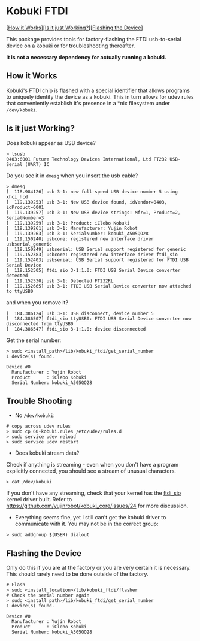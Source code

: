 Kobuki FTDI
===========


[[How it Works](#how-it-works)][[Is it just Working?](#is-it-just-working?)][[Flashing the Device](#flashing-the-device)]

This package provides tools for factory-flashing the FTDI usb-to-serial device
on a kobuki or for troubleshooting thereafter. 

**It is not a necessary dependency for actually running a kobuki.**

## How it Works

Kobuki's FTDI chip is flashed with a special identifier that allows programs
to uniquely identify the device as a kobuki. This in turn allows for udev rules
that conveniently establish it's presence in a *nix filesystem under `/dev/kobuki`.

## Is it just Working?

Does kobuki appear as USB device?

```
> lsusb
0403:6001 Future Technology Devices International, Ltd FT232 USB-Serial (UART) IC
```

Do you see it in `dmesg` when you insert the usb cable?

```
> dmesg
[  118.984126] usb 3-1: new full-speed USB device number 5 using xhci_hcd
[  119.139253] usb 3-1: New USB device found, idVendor=0403, idProduct=6001
[  119.139257] usb 3-1: New USB device strings: Mfr=1, Product=2, SerialNumber=3
[  119.139259] usb 3-1: Product: iClebo Kobuki
[  119.139261] usb 3-1: Manufacturer: Yujin Robot
[  119.139263] usb 3-1: SerialNumber: kobuki_A505QO28
[  119.150240] usbcore: registered new interface driver usbserial_generic
[  119.150249] usbserial: USB Serial support registered for generic
[  119.152383] usbcore: registered new interface driver ftdi_sio
[  119.152403] usbserial: USB Serial support registered for FTDI USB Serial Device
[  119.152505] ftdi_sio 3-1:1.0: FTDI USB Serial Device converter detected
[  119.152530] usb 3-1: Detected FT232RL
[  119.152665] usb 3-1: FTDI USB Serial Device converter now attached to ttyUSB0
```

and when you remove it?

```
[  184.386124] usb 3-1: USB disconnect, device number 5
[  184.386507] ftdi_sio ttyUSB0: FTDI USB Serial Device converter now disconnected from ttyUSB0
[  184.386547] ftdi_sio 3-1:1.0: device disconnected
```

Get the serial number:

```
> sudo <install_path>/lib/kobuki_ftdi/get_serial_number
1 device(s) found.

Device #0
  Manufacturer : Yujin Robot
  Product      : iClebo Kobuki
  Serial Number: kobuki_A505QO28
```

## Trouble Shooting

* No `/dev/kobuki`:

```
# copy across udev rules
> sudo cp 60-kobuki.rules /etc/udev/rules.d
> sudo service udev reload
> sudo service udev restart
```

* Does kobuki stream data?

Check if anything is streaming - even when you don't have a program explicitly connected, you should see a stream of unusual characters.

```
> cat /dev/kobuki 
```

If you don't have any streaming, check that your kernel has the [ftdi_sio](http://ftdi-usb-sio.sourceforge.net/) kernel driver built. Refer to https://github.com/yujinrobot/kobuki_core/issues/24 for more discussion.


* Everything seems fine, yet I still can't get the kobuki driver to communicate with it. You may not be in the correct group:

```
> sudo addgroup $(USER) dialout
```

## Flashing the Device

Only do this if you are at the factory or you are very certain it is necessary.
This should rarely need to be done outside of the factory.

```
# Flash
> sudo <install_location>/lib/kobuki_ftdi/flasher
# Check the serial number again
> sudo <install_path>/lib/kobuki_ftdi/get_serial_number
1 device(s) found.

Device #0
  Manufacturer : Yujin Robot
  Product      : iClebo Kobuki
  Serial Number: kobuki_A505QO28
```

